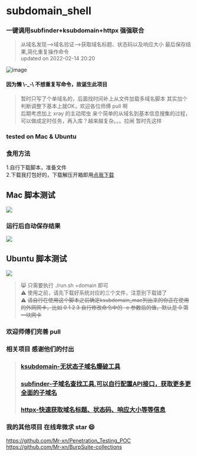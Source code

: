 # subdomain_shell

### 一键调用subfinder+ksubdomain+httpx 强强联合 
> 从域名发现-->域名验证-->获取域名标题、状态码以及响应大小 最后保存结果,简化重复操作命令  
> updated on 2022-02-14 20:20
> 
![image](https://user-images.githubusercontent.com/18260135/111654303-98a3f380-8843-11eb-8c5e-0eade87b52a2.png)

#### 因为懒 \\-_-\ 不想重复写命令，故诞生此项目
> 暂时只写了个单域名的，后面找时间补上从文件加载多域名脚本
其实加个判断调整下基本上就OK，欢迎各位师傅 pull 啊  
后期考虑加上 xray 的主动爬虫 来个简单的从域名到基本信息搜集的过程，可以做成定时任务，再入库？越来越复杂。。。拉闸 暂时先这样

### tested on Mac & Ubuntu

### 食用方法
1.自行下载脚本，准备文件  
2.下载我打包好的，下载解压开箱即用[点我下载](https://mrxn.lanzoul.com/b01hngsri)  

## Mac 脚本测试
![](./img/success.png)

### 运行后自动保存结果
![](./img/all.png)

## Ubuntu 脚本测试
![](./img/ubuntu.png)

> :smile_cat: 只需要执行 ./run.sh +domain 即可  
> ⚠️ 使用之前，请先下载好系统对应的三个文件，注意别下载错了  
> ⚠️ ~~请自行在使用这个脚本之前确定ksubdomain_mac列出来的你正在使用的外网网卡，比如 0 1 2 3 自行修改命令中的 -e 参数后的值，默认是 0 第一块网卡~~  

### 欢迎师傅们完善 pull
### 相关项目 感谢他们的付出
> ### [ksubdomain-无状态子域名爆破工具](https://github.com/knownsec/ksubdomain)
> ### [subfinder-子域名查找工具,可以自行配置API接口，获取更多更全面的子域名](https://github.com/projectdiscovery/subfinder)
> ### [httpx-快速获取域名标题、状态码、响应大小等等信息](https://github.com/projectdiscovery/httpx)

### 我的其他项目 在线卑微求 star :smile:
https://github.com/Mr-xn/Penetration_Testing_POC  
https://github.com/Mr-xn/BurpSuite-collections
